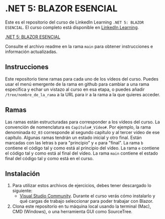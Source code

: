 # .NET 5: BLAZOR ESENCIAL
Este es el repositorio del curso de LinkedIn Learning `.NET 5: BLAZOR ESENCIAL`. El curso completo está disponible en [LinkedIn Learning][lil-course-url].

[.NET 5: BLAZOR ESENCIAL][lil-thumbnail-url] 

Consulte el archivo readme en la rama `main` para obtener instrucciones e información actualizadas.

## Instrucciones
Este repositorio tiene ramas para cada uno de los vídeos del curso. Puedes usar el menú emergente de la rama en github para cambiar a una rama específica y echar un vistazo al curso en esa etapa, o puedes añadir `/tree/nombre_de_la_rama` a la URL para ir a la rama a la que quieres acceder.

## Ramas
Las ramas están estructuradas para corresponder a los vídeos del curso. La convención de nomenclatura es `Capítulo#_Vídeo#`. Por ejemplo, la rama denominada `02_03` corresponde al segundo capítulo y al tercer vídeo de ese capítulo. 
Algunas ramas tendrán un estado inicial y otro final. Están marcadas con las letras `b` para "principio" y `e` para "final". La rama `b` contiene el código tal y como está al principio del vídeo. La rama `e` contiene el código tal y como está al final del vídeo. La rama `main` contiene el estado final del código tal y como está en el curso.

## Instalación
1. Para utilizar estos archivos de ejercicios, debes tener descargado lo siguiente:
	- [Visual Studio Community](https://visualstudio.microsoft.com/es/downloads/). Durante el curso verás cómo instalarlo y qué cargas de trabajo seleccionar para poder trabajar con Blazor.
2. Clona este repositorio en tu máquina local usando la terminal (Mac), CMD (Windows), o una herramienta GUI como SourceTree.


[0]: # (Replace these placeholder URLs with actual course URLs)

[lil-course-url]: https://www.linkedin.com/learning/
[lil-thumbnail-url]: http://
